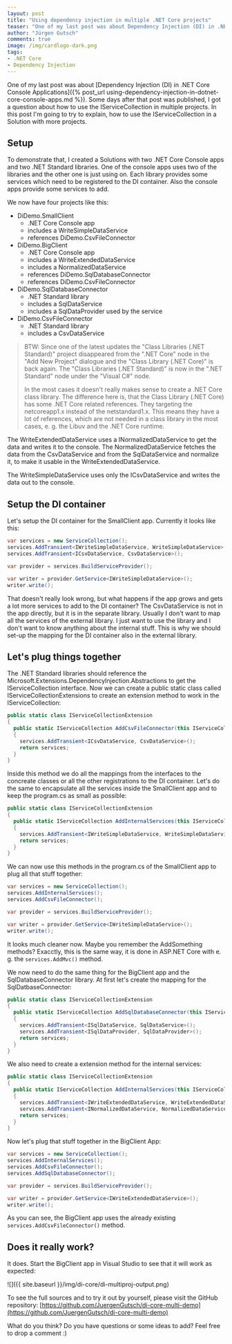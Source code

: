 ```yaml
---
layout: post
title: "Using dependency injection in multiple .NET Core projects"
teaser: "One of my last post was about Dependency Injection (DI) in .NET Core Console Applications. After that I got a question about how to use the IServiceCollection in multiple projects. In this post I'm going to try to explain, how to use the IServiceCollection in a Solution with more projects."
author: "Jürgen Gutsch"
comments: true
image: /img/cardlogo-dark.png
tags: 
- .NET Core
- Dependency Injection
---
```


One of my last post was about [Dependency Injection (DI) in .NET Core Console Applications]({% post_url using-dependency-injection-in-dotnet-core-console-apps.md %}). Some days after that post was published, I got a question about how to use the IServiceCollection in multiple projects. In this post I'm going to try to explain, how to use the IServiceCollection in a Solution with more projects.

## Setup

To demonstrate that, I created a Solutions with two .NET Core Console apps and two .NET Standard libraries. One of the console apps uses two of the libraries and the other one is just using on. Each library provides some services which need to be registered to the DI container. Also the console apps provide some services to add.

We now have four projects like this:

* DiDemo.SmallClient
  * .NET Core Console app
  * includes a WriteSimpleDataService
  * references DiDemo.CsvFileConnector
* DiDemo.BigClient
  * .NET Core Console app
  * includes a WriteExtendedDataService
  * includes a NormalizedDataService
  * references DiDemo.SqlDatabaseConnector
  * references DiDemo.CsvFileConnector
* DiDemo.SqlDatabaseConnector
  * .NET Standard library
  * includes a SqlDataService
  * includes a SqlDataProvider used by the service
* DiDemo.CsvFileConnector
  * .NET Standard library
  * includes a CsvDataService

> BTW: Since one of the latest updates the "Class Libraries (.NET Standard)" project disappeared from the ".NET Core" node in the "Add New Project" dialogue and the "Class Library (.NET Core)" is back again. The "Class Libraries (.NET Standard)" is now in the ".NET Standard" node under the "Visual C#" node.
>
> In the most cases it doesn't really makes sense to create a .NET Core class library. The difference here is, that the Class Library (.NET Core) has some .NET Core related references. They targeting the netcoreapp1.x instead of the netstandard1.x. This means they have a lot of references, which are not needed in a class library in the most cases, e. g. the Libuv and the .NET Core runtime.

The WriteExtendedDataService uses a INormalizedDataService to get the data and writes it to the console. The NormalizedDataService fetches the data from the CsvDataService and from the SqlDataService and normalize it, to make it usable in the WriteExtendedDataService.

The WriteSimpleDataService uses only the ICsvDataService and writes the data out to the console.

## Setup the DI container

Let's setup the DI container for the SmallClient app. Currently it looks like this:

~~~ csharp
var services = new ServiceCollection();
services.AddTransient<IWriteSimpleDataService, WriteSimpleDataService>();
services.AddTransient<ICsvDataService, CsvDataService>();

var provider = services.BuildServiceProvider();

var writer = provider.GetService<IWriteSimpleDataService>();
writer.write();
~~~

That doesn't  really look wrong, but what happens if the app grows and gets a lot more services to add to the DI container? The CsvDataService is not in the app directly, but it is in the separate library. Usually I don't want to map all the services of the external library. I just want to use the library and I don't want to know anything about the internal stuff. This is why we should set-up the mapping for the DI container also in the external library.

## Let's plug things together

The .NET Standard libraries should reference the Microsoft.Extensions.DependencyInjection.Abstractions to get the IServiceCollection interface. Now we can create a public static class called IServiceCollectionExtensions to create an extension method to work in the IServiceCollection:

~~~ csharp
public static class IServiceCollectionExtension
{
  public static IServiceCollection AddCsvFileConnector(this IServiceCollection services)
  {
    services.AddTransient<ICsvDataService, CsvDataService>();
    return services;
  }
}
~~~

Inside this method we do all the mappings from the interfaces to the concreate classes or all the other registrations to the DI container.  Let's do the same to encapsulate all the services inside the SmallClient app and to keep the program.cs as small as possible:

~~~ csharp
public static class IServiceCollectionExtension
{
  public static IServiceCollection AddInternalServices(this IServiceCollection services)
  {
    services.AddTransient<IWriteSimpleDataService, WriteSimpleDataService>();
    return services;
  }
}
~~~

We can now use this methods in the program.cs of the SmallClient app to plug all that stuff together:

~~~ csharp
var services = new ServiceCollection();
services.AddInternalServices();
services.AddCsvFileConnector();

var provider = services.BuildServiceProvider();

var writer = provider.GetService<IWriteSimpleDataService>();
writer.write();
~~~

It looks much cleaner now. Maybe you remember the AddSomething methods? Exacctly, this is the same way, it is done in ASP.NET Core with e. g. the `services.AddMvc()` method.

We now need to do the same thing for the BigClient app and the SqlDatabaseConnector library. At first let's create the mapping for the SqlDatbaseConnector:

~~~ csharp
public static class IServiceCollectionExtension
{
  public static IServiceCollection AddSqlDatabaseConnector(this IServiceCollection services)
  {
    services.AddTransient<ISqlDataService, SqlDataService>();
    services.AddTransient<ISqlDataProvider, SqlDataProvider>();
    return services;
  }
}
~~~

We also need to create a extension method for the internal services:

~~~ csharp
public static class IServiceCollectionExtension
{
  public static IServiceCollection AddInternalServices(this IServiceCollection services)
  {
    services.AddTransient<IWriteExtendedDataService, WriteExtendedDataService>();
    services.AddTransient<INormalizedDataService, NormalizedDataService>();
    return services;
  }
}
~~~

Now let's plug that stuff together in the BigClient App:

~~~ csharp
var services = new ServiceCollection();
services.AddInternalServices();
services.AddCsvFileConnector();
services.AddSqlDatabaseConnector();

var provider = services.BuildServiceProvider();

var writer = provider.GetService<IWriteExtendedDataService>();
writer.write();
~~~

As you can see, the BigClient app uses the already existing `services.AddCsvFileConnector()` method.

## Does it really work?

It does. Start the BigClient app in Visual Studio to see that it will work as expected:

![]({{ site.baseurl }}/img/di-core/di-multiproj-output.png)

To see the full sources and to try it out by yourself, please visit the GitHub repository: [https://github.com/JuergenGutsch/di-core-multi-demo](https://github.com/JuergenGutsch/di-core-multi-demo)

What do you think? Do you have questions or some ideas to add? Feel free to drop a comment :)
